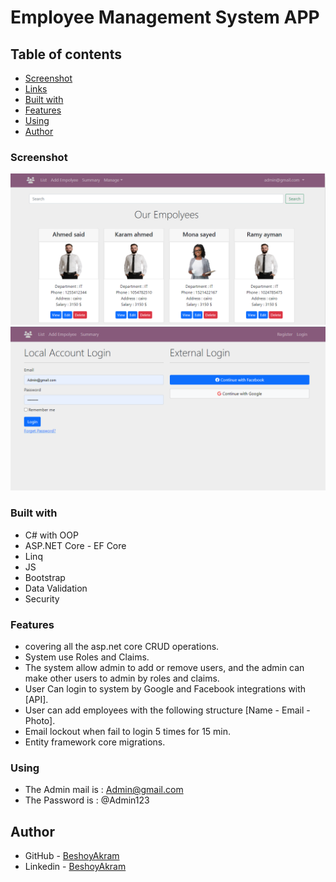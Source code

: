 # Employee Management System APP

## Table of contents

- [Screenshot](#screenshot)
- [Links](#links)
- [Built with](#built-with)
- [Features](#features)
- [Using](#using)
- [Author](#author)

### Screenshot

![](./Screenshot1.PNG)
![](./Screenshot2.PNG)


### Built with
* C# with OOP
* ASP.NET Core - EF Core
* Linq
* JS
* Bootstrap
* Data Validation
* Security

### Features

- covering all the asp.net core CRUD operations.
- System use Roles and Claims.
- The system allow admin to add or remove users, and the admin can make other users to admin by roles and claims.
- User Can login to system by Google and Facebook integrations with [API].
- User can add employees with the following structure [Name - Email - Photo].
- Email lockout when fail to login 5 times for 15 min.
- Entity framework core migrations.

### Using

- The Admin mail is : Admin@gmail.com
- The Password is : @Admin123 

## Author

- GitHub - [BeshoyAkram](https://github.com/Beshoooo)
- Linkedin - [BeshoyAkram](linkedin.com/in/beshoy-akram-15b493158)
